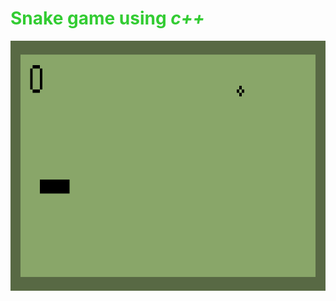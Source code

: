 # <h1 style = "color : #33cc33 ">**Snake** game using _c++_ </h1>

<img src = "aim_snake.gif" height = 400px >
